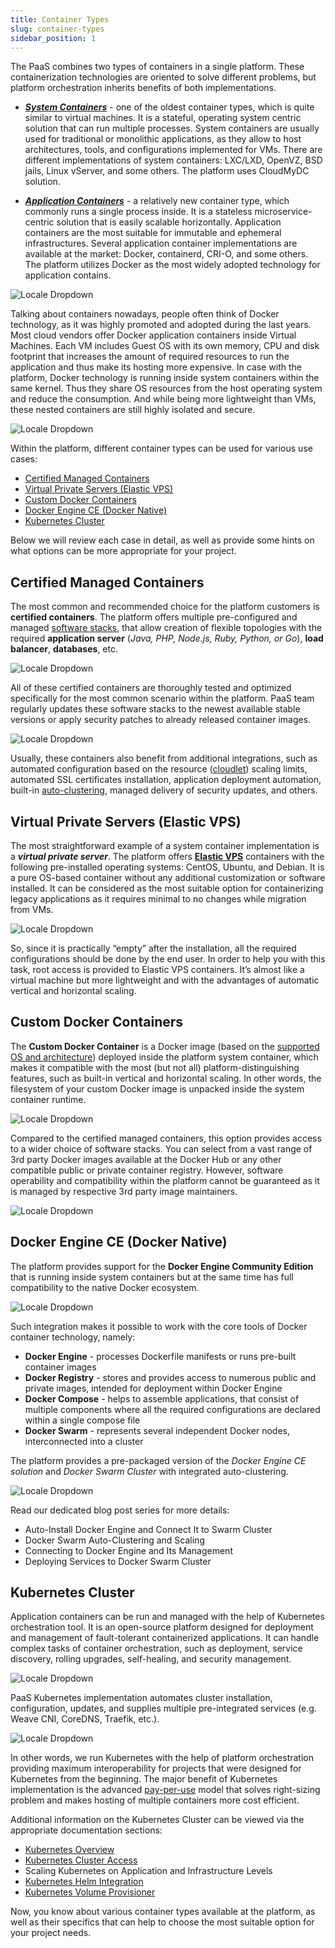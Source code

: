 ```yaml
---
title: Container Types
slug: container-types
sidebar_position: 1
---
```


The PaaS combines two types of containers in a single platform. These containerization technologies are oriented to solve different problems, but platform orchestration inherits benefits of both implementations.

- **_[System Containers](/platform-overview/system-container)_** - one of the oldest container types, which is quite similar to virtual machines. It is a stateful, operating system centric solution that can run multiple processes. System containers are usually used for traditional or monolithic applications, as they allow to host architectures, tools, and configurations implemented for VMs. There are different implementations of system containers: LXC/LXD, OpenVZ, BSD jails, Linux vServer, and some others. The platform uses CloudMyDC solution.

- **_[Application Containers](/platform-overview/application-container)_** - a relatively new container type, which commonly runs a single process inside. It is a stateless microservice-centric solution that is easily scalable horizontally. Application containers are the most suitable for immutable and ephemeral infrastructures. Several application container implementations are available at the market: Docker, containerd, CRI-O, and some others. The platform utilizes Docker as the most widely adopted technology for application contains.

<div style={{
    display:'flex',
    justifyContent: 'center',
    margin: '0 0 1rem 0'
}}>

![Locale Dropdown](./img/ContainerTypes/01-application-container-system-container.png)

</div>

Talking about containers nowadays, people often think of Docker technology, as it was highly promoted and adopted during the last years. Most cloud vendors offer Docker application containers inside Virtual Machines. Each VM includes Guest OS with its own memory, CPU and disk footprint that increases the amount of required resources to run the application and thus make its hosting more expensive. In case with the platform, Docker technology is running inside system containers within the same kernel. Thus they share OS resources from the host operating system and reduce the consumption. And while being more lightweight than VMs, these nested containers are still highly isolated and secure.

<div style={{
    display:'flex',
    justifyContent: 'center',
    margin: '0 0 1rem 0'
}}>

![Locale Dropdown](./img/ContainerTypes/02-system-container-vs-virtual-machine.png)

</div>

Within the platform, different container types can be used for various use cases:

- [Certified Managed Containers](/container/container-types#certified-managed-containers)
- [Virtual Private Servers (Elastic VPS)](/container/container-types#virtual-private-servers-elastic-vps)
- [Custom Docker Containers](/container/container-types#custom-docker-containers)
- [Docker Engine CE (Docker Native)](/container/container-types#docker-engine-ce-docker-native)
- [Kubernetes Cluster](/container/container-types#kubernetes-cluster)

Below we will review each case in detail, as well as provide some hints on what options can be more appropriate for your project.

## Certified Managed Containers

The most common and recommended choice for the platform customers is **certified containers**. The platform offers multiple pre-configured and managed [software stacks](/quickstart/software-stack-versions), that allow creation of flexible topologies with the required **application server** (_Java, PHP, Node.js, Ruby, Python, or Go_), **load balancer**, **databases**, etc.

<div style={{
    display:'flex',
    justifyContent: 'center',
    margin: '0 0 1rem 0'
}}>

![Locale Dropdown](./img/ContainerTypes/03-certified-managed-containers.png)

</div>

All of these certified containers are thoroughly tested and optimized specifically for the most common scenario within the platform. PaaS team regularly updates these software stacks to the newest available stable versions or apply security patches to already released container images.

<div style={{
    display:'flex',
    justifyContent: 'center',
    margin: '0 0 1rem 0'
}}>

![Locale Dropdown](./img/ContainerTypes/04-paas-managed-containers-scheme.png)

</div>

Usually, these containers also benefit from additional integrations, such as automated configuration based on the resource ([cloudlet](/platform-overview/cloudlet)) scaling limits, automated SSL certificates installation, application deployment automation, built-in [auto-clustering](/application-setting/scaling-and-clustering/auto-clustering-of-instances), managed delivery of security updates, and others.

## Virtual Private Servers (Elastic VPS)

The most straightforward example of a system container implementation is a **_virtual private server_**. The platform offers **[Elastic VPS](/elastic-vps/elastic-vps-overview/general-information)** containers with the following pre-installed operating systems: CentOS, Ubuntu, and Debian. It is a pure OS-based container without any additional customization or software installed. It can be considered as the most suitable option for containerizing legacy applications as it requires minimal to no changes while migration from VMs.

<div style={{
    display:'flex',
    justifyContent: 'center',
    margin: '0 0 1rem 0'
}}>

![Locale Dropdown](./img/ContainerTypes/05-elastic-vps.png)

</div>

So, since it is practically “empty” after the installation, all the required configurations should be done by the end user. In order to help you with this task, root access is provided to Elastic VPS containers. It’s almost like a virtual machine but more lightweight and with the advantages of automatic vertical and horizontal scaling.

## Custom Docker Containers

The **Custom Docker Container** is a Docker image (based on the [supported OS and architecture](/container/container-image-requirements)) deployed inside the platform system container, which makes it compatible with the most (but not all) platform-distinguishing features, such as built-in vertical and horizontal scaling. In other words, the filesystem of your custom Docker image is unpacked inside the system container runtime.

<div style={{
    display:'flex',
    justifyContent: 'center',
    margin: '0 0 1rem 0'
}}>

![Locale Dropdown](./img/ContainerTypes/06-custom-containers-scheme.png)

</div>

Compared to the certified managed containers, this option provides access to a wider choice of software stacks. You can select from a vast range of 3rd party Docker images available at the Docker Hub or any other compatible public or private container registry. However, software operability and compatibility within the platform cannot be guaranteed as it is managed by respective 3rd party image maintainers.

<div style={{
    display:'flex',
    justifyContent: 'center',
    margin: '0 0 1rem 0'
}}>

![Locale Dropdown](./img/ContainerTypes/07-custom-docker-containers.png)

</div>

## Docker Engine CE (Docker Native)

The platform provides support for the **Docker Engine Community Edition** that is running inside system containers but at the same time has full compatibility to the native Docker ecosystem.

<div style={{
    display:'flex',
    justifyContent: 'center',
    margin: '0 0 1rem 0'
}}>

![Locale Dropdown](./img/ContainerTypes/08-docker-engine-scheme.png)

</div>

Such integration makes it possible to work with the core tools of Docker container technology, namely:

- **Docker Engine** - processes Dockerfile manifests or runs pre-built container images
- **Docker Registry** - stores and provides access to numerous public and private images, intended for deployment within Docker Engine
- **Docker Compose** - helps to assemble applications, that consist of multiple components where all the required configurations are declared within a single compose file
- **Docker Swarm** - represents several independent Docker nodes, interconnected into a cluster

The platform provides a pre-packaged version of the _Docker Engine CE solution_ and _Docker Swarm Cluster_ with integrated auto-clustering.

![Locale Dropdown](./img/ContainerTypes/09-docker-engine-ce-swarm-cluster.png)

Read our dedicated blog post series for more details:

- Auto-Install Docker Engine and Connect It to Swarm Cluster
- Docker Swarm Auto-Clustering and Scaling
- Connecting to Docker Engine and Its Management
- Deploying Services to Docker Swarm Cluster

## Kubernetes Cluster

Application containers can be run and managed with the help of Kubernetes orchestration tool. It is an open-source platform designed for deployment and management of fault-tolerant containerized applications. It can handle complex tasks of container orchestration, such as deployment, service discovery, rolling upgrades, self-healing, and security management.

<div style={{
    display:'flex',
    justifyContent: 'center',
    margin: '0 0 1rem 0'
}}>

![Locale Dropdown](./img/ContainerTypes/10-kubernetes-cluster-paas-scheme.png)

</div>

PaaS Kubernetes implementation automates cluster installation, configuration, updates, and supplies multiple pre-integrated services (e.g. Weave CNI, CoreDNS, Traefik, etc.).

![Locale Dropdown](./img/ContainerTypes/11-kubernetes-cluster.png)

In other words, we run Kubernetes with the help of platform orchestration providing maximum interoperability for projects that were designed for Kubernetes from the beginning. The major benefit of Kubernetes implementation is the advanced [pay-per-use](https://cloudmydc.com/) model that solves right-sizing problem and makes hosting of multiple containers more cost efficient.

Additional information on the Kubernetes Cluster can be viewed via the appropriate documentation sections:

- [Kubernetes Overview](/kubernetes-hosting/kubernetes-cluster/kubernetes-overview)
- [Kubernetes Cluster Access](/kubernetes-hosting/managing-kubernetes/cluster-access)
- Scaling Kubernetes on Application and Infrastructure Levels
- [Kubernetes Helm Integration](/kubernetes-hosting/application-deployment/helm-integration)
- [Kubernetes Volume Provisioner](/kubernetes-hosting/persistent-data/volume-provisioner)

Now, you know about various container types available at the platform, as well as their specifics that can help to choose the most suitable option for your project needs.
